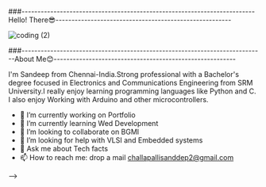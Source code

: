  ###------------------------------------------------------------------------- Hello! There😎-------------------------------------------------------
 
 
![coding (2)](https://user-images.githubusercontent.com/72753742/151216257-0d315222-36dd-4f68-9ba8-71447c00972c.jpg)




###----------------------------------------------------------------------------About Me😊---------------------------------------------------------



I'm Sandeep from Chennai-India.Strong professional with a Bachelor's degree focused in Electronics and Communications Engineering from SRM University.I really enjoy learning programming languages like Python and C. I also enjoy Working with Arduino and other microcontrollers.


- 🔭 I’m currently working on Portfolio
- 🌱 I’m currently learning Wed Development
- 👯 I’m looking to collaborate on BGMI
- 🤔 I’m looking for help with VLSI and Embedded systems
- 💬 Ask me about Tech facts
- 📫 How to reach me: drop a mail challapallisanddep2@gmail.com

-->
